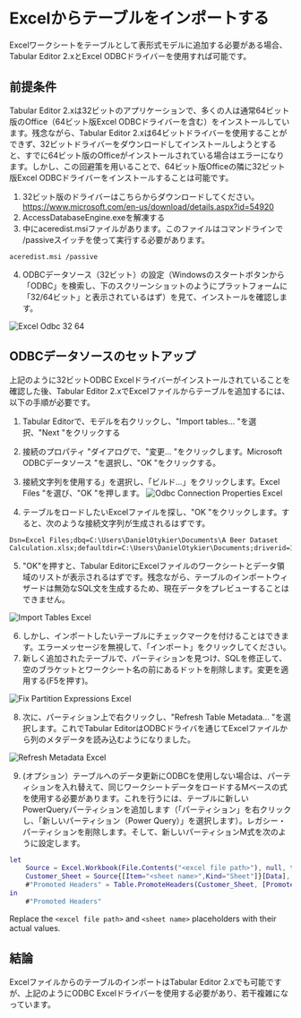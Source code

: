 ﻿# Excelからテーブルをインポートする

Excelワークシートをテーブルとして表形式モデルに追加する必要がある場合、Tabular Editor 2.xとExcel ODBCドライバーを使用すれば可能です。

## 前提条件

Tabular Editor 2.xは32ビットのアプリケーションで、多くの人は通常64ビット版のOffice（64ビット版Excel ODBCドライバーを含む）をインストールしています。残念ながら、Tabular Editor 2.xは64ビットドライバーを使用することができず、32ビットドライバーをダウンロードしてインストールしようとすると、すでに64ビット版のOfficeがインストールされている場合はエラーになります。しかし、この回避策を用いることで、64ビット版Officeの隣に32ビット版Excel ODBCドライバーをインストールすることは可能です。

1. 32ビット版のドライバーはこちらからダウンロードしてください。https://www.microsoft.com/en-us/download/details.aspx?id=54920
2. AccessDatabaseEngine.exeを解凍する
3. 中にaceredist.msiファイルがあります。このファイルはコマンドラインで /passiveスイッチを使って実行する必要があります。

  ```shell
  aceredist.msi /passive
  ```

4. ODBCデータソース（32ビット）の設定（Windowsのスタートボタンから「ODBC」を検索し、下のスクリーンショットのようにプラットフォームに「32/64ビット」と表示されているはず）を見て、インストールを確認します。

  ![Excel Odbc 32 64](../../images/excel-odbc-32-64.png)

## ODBCデータソースのセットアップ

上記のように32ビットODBC Excelドライバーがインストールされていることを確認した後、Tabular Editor 2.xでExcelファイルからテーブルを追加するには、以下の手順が必要です。

1. Tabular Editorで、モデルを右クリックし、"Import tables... "を選択、"Next "をクリックする
2. 接続のプロパティ "ダイアログで、"変更... "をクリックします。Microsoft ODBCデータソース "を選択し、"OK "をクリックする。
3. 接続文字列を使用する」を選択し、「ビルド...」をクリックします。Excel Files "を選び、"OK "を押します。
  ![Odbc Connection Properties Excel](../../images/odbc-connection-properties-excel.png)

4. テーブルをロードしたいExcelファイルを探し、"OK "をクリックします。すると、次のような接続文字列が生成されるはずです。

  ```connectionstring
  Dsn=Excel Files;dbq=C:\Users\DanielOtykier\Documents\A Beer Dataset Calculation.xlsx;defaultdir=C:\Users\DanielOtykier\Documents;driverid=1046;maxbuffersize=2048;pagetimeout=5
  ```

5. "OK"を押すと、Tabular EditorにExcelファイルのワークシートとデータ領域のリストが表示されるはずです。残念ながら、テーブルのインポートウィザードは無効なSQL文を生成するため、現在データをプレビューすることはできません。

  ![Import Tables Excel](../../images/import-tables-excel.png)

6. しかし、インポートしたいテーブルにチェックマークを付けることはできます。エラーメッセージを無視して、「インポート」をクリックしてください。
7. 新しく追加されたテーブルで、パーティションを見つけ、SQLを修正して、空のブラケットとワークシート名の前にあるドットを削除します。変更を適用する(F5を押す)。

  ![Fix Partition Expressions Excel](../../images/fix-partition-expressions-excel.png)

8. 次に、パーティション上で右クリックし、"Refresh Table Metadata... "を選択します。これでTabular EditorはODBCドライバを通じてExcelファイルから列のメタデータを読み込むようになりました。

  ![Refresh Metadata Excel](../../images/refresh-metadata-excel.png)

9. (オプション）テーブルへのデータ更新にODBCを使用しない場合は、パーティションを入れ替えて、同じワークシートデータをロードするMベースの式を使用する必要があります。これを行うには、テーブルに新しいPowerQueryパーティションを追加します（「パーティション」を右クリックし、「新しいパーティション（Power Query）」を選択します）。レガシー・パーティションを削除します。そして、新しいパーティションM式を次のように設定します。

  ```M
  let
      Source = Excel.Workbook(File.Contents("<excel file path>"), null, true),
      Customer_Sheet = Source{[Item="<sheet name>",Kind="Sheet"]}[Data],
      #"Promoted Headers" = Table.PromoteHeaders(Customer_Sheet, [PromoteAllScalars=true])
  in
      #"Promoted Headers"
  ```

  Replace the `<excel file path>` and `<sheet name>` placeholders with their actual values.

## 結論

ExcelファイルからのテーブルのインポートはTabular Editor 2.xでも可能ですが、上記のようにODBC Excelドライバーを使用する必要があり、若干複雑になっています。
